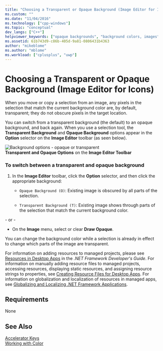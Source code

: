 ```yaml
---
title: "Choosing a Transparent or Opaque Background (Image Editor for Icons) | Microsoft Docs"
ms.custom: ""
ms.date: "11/04/2016"
ms.technology: ["cpp-windows"]
ms.topic: "conceptual"
dev_langs: ["C++"]
helpviewer_keywords: ["opaque backgrounds", "background colors, images", "colors [C++], image", "Image editor [C++], transparent or opague backgrounds", "background images", "images [C++], transparency", "images [C++], opaque background", "transparent backgrounds", "transparency, background", "transparent backgrounds, images"]
ms.assetid: 61b743d9-c86b-405d-9a81-0806431b4363
author: "mikeblome"
ms.author: "mblome"
ms.workload: ["cplusplus", "uwp"]
---
```

# Choosing a Transparent or Opaque Background (Image Editor for Icons)

When you move or copy a selection from an image, any pixels in the selection that match the current background color are, by default, transparent; they do not obscure pixels in the target location.

You can switch from a transparent background (the default) to an opaque background, and back again. When you use a selection tool, the **Transparent Background** and **Opaque Background** options appear in the **Option** selector on the **Image Editor** toolbar (as seen below).

![Background options &#45; opaque or transparent](../windows/media/vcimageeditoropaqtranspback.gif "vcImageEditorOpaqTranspBack")  
**Transparent and Opaque Options** on the **Image Editor Toolbar**

### To switch between a transparent and opaque background

1. In the **Image Editor** toolbar, click the **Option** selector, and then click the appropriate background:

   - `Opaque Background (O)`: Existing image is obscured by all parts of the selection.

   - `Transparent Background (T)`: Existing image shows through parts of the selection that match the current background color.

\- or -

- On the **Image** menu, select or clear **Draw Opaque**.

You can change the background color while a selection is already in effect to change which parts of the image are transparent.

For information on adding resources to managed projects, please see [Resources in Desktop Apps](/dotnet/framework/resources/index) in the *.NET Framework Developer's Guide*. For information on manually adding resource files to managed projects, accessing resources, displaying static resources, and assigning resource strings to properties, see [Creating Resource Files for Desktop Apps](/dotnet/framework/resources/creating-resource-files-for-desktop-apps). For information on globalization and localization of resources in managed apps, see [Globalizing and Localizing .NET Framework Applications](/dotnet/standard/globalization-localization/index).

## Requirements

None

## See Also

[Accelerator Keys](../windows/accelerator-keys-image-editor-for-icons.md)  
[Working with Color](../windows/working-with-color-image-editor-for-icons.md)